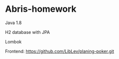 # Abris-homework

Java 1.8

H2 database with JPA

Lombok

Frontend:
https://github.com/LibLev/planing-poker.git